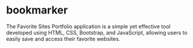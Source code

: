 # bookmarker
The Favorite Sites Portfolio application is a simple yet effective tool developed using HTML, CSS, Bootstrap, and JavaScript, allowing users to easily save and access their favorite websites.
